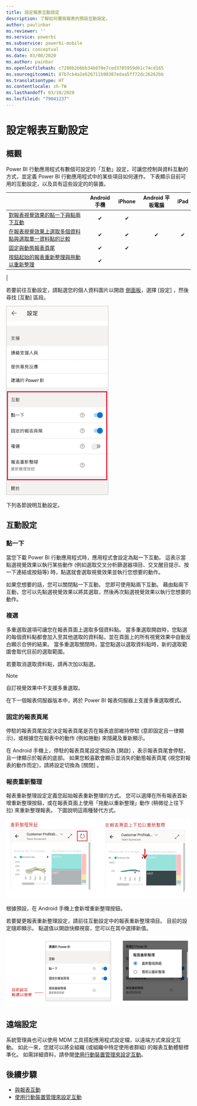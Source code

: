 ```yaml
---
title: 設定報表互動設定
description: 了解如何覆寫報表的預設互動設定。
author: paulinbar
ms.reviewer: ''
ms.service: powerbi
ms.subservice: powerbi-mobile
ms.topic: conceptual
ms.date: 03/08/2020
ms.author: painbar
ms.openlocfilehash: c7280b2b6bb34b070e7ced3785959d61c74cd165
ms.sourcegitcommit: 87b7cb4a2e626711b98387edaa5ff72dc26262bb
ms.translationtype: HT
ms.contentlocale: zh-TW
ms.lasthandoff: 03/10/2020
ms.locfileid: "79041237"
---
```

# <a name="configure-report-interaction-settings"></a>設定報表互動設定

## <a name="overview"></a>概觀

Power BI 行動應用程式有數個可設定的「互動」設定，可讓您控制與資料互動的方式，並定義 Power BI 行動應用程式中的某些項目如何運作。 下表顯示目前可用的互動設定，以及具有這些設定的的裝置。

|| Android 手機 | iPhone | Android 平板電腦  | iPad |
|-|:-:|:-:|:-:|:-:|
| [對報表視覺效果的點一下與點兩下互動](#single-tap) |✔|✔|||
| [在報表視覺效果上選取多個資料點與選取單一資料點的比較](#multi-select) |✔|✔|✔|✔|
| [固定與動態報表頁尾](#docked-report-footer) |✔|✔|||
| [按鈕起始的報表重新整理與拖動以重新整理](#report-refresh) |✔||||
|

若要前往互動設定，請點選您的個人資料圖片以開啟 [側面板](./mobile-apps-home-page.md#header)，選擇 [設定]  ，然後尋找 [互動]  區段。

![互動設定](./media/mobile-app-interaction-settings/powerbi-mobile-app-interactions-section.png)

下列各節說明互動設定。

## <a name="interaction-settings"></a>互動設定

### <a name="single-tap"></a>點一下
當您下載 Power BI 行動應用程式時，應用程式會設定為點一下互動。 這表示當點選視覺效果以執行某些動作 (例如選取交叉分析篩選器項目、交叉醒目提示、按一下連結或按鈕等) 時，點選就會選取視覺效果並執行您想要的動作。

如果您想要的話，您可以關閉點一下互動。 您即可使用點兩下互動。 藉由點兩下互動，您可以先點選視覺效果以將其選取，然後再次點選視覺效果以執行您想要的動作。

### <a name="multi-select"></a>複選

多重選取選項可讓您在報表頁面上選取多個資料點。 當多重選取開啟時，您點選的每個資料點都會加入至其他選取的資料點，並在頁面上的所有視覺效果中自動反白顯示合併的結果。 當多重選取關閉時，當您點選以選取資料點時，新的選取範圍會取代目前的選取範圍。

若要取消選取資料點，請再次加以點選。

>[!NOTE]
>自訂視覺效果中不支援多重選取。
>
>在下一個報表伺服器版本中，將於 Power BI 報表伺服器上支援多重選取模式。

### <a name="docked-report-footer"></a>固定的報表頁尾

停駐的報表頁尾設定決定報表頁尾是否在報表底部維持停駐 (意即固定且一律顯示)，或根據您在報表中的動作 (例如捲動) 來隱藏及重新顯示。

在 Android 手機上，停駐的報表頁尾設定預設為 [開啟]  ，表示報表頁尾會停駐，且一律顯示於報表的底部。 如果您較喜歡會顯示並消失的動態報表頁尾 (視您對報表的動作而定)，請將設定切換為 [關閉]  。

### <a name="report-refresh"></a>報表重新整理

報表重新整理設定定義您起始報表重新整理的方式。 您可以選擇在所有報表首新增重新整理按鈕，或在報表頁面上使用「拖動以重新整理」動作 (稍微從上往下拉) 來重新整理報表。 下圖說明這兩種替代方式。 

![重新整理按鈕與拖動以重新整理](./media/mobile-app-interaction-settings/powerbi-mobile-app-interactions-refresh-button-versus-pull.png)

根據預設，在 Android 手機上會新增重新整理按鈕。

若要變更報表重新整理設定，請前往互動設定中的報表重新整理項目。 目前的設定隨即顯示。 點選值以開啟快顯視窗，您可以在其中選擇新值。

![設定重新整理](./media/mobile-app-interaction-settings/powerbi-mobile-app-interactions-set-refresh.png)

## <a name="remote-configuration"></a>遠端設定

系統管理員也可以使用 MDM 工具搭配應用程式設定檔，以遠端方式來設定互動。 如此一來，您就可以將全組織 (或組織中特定使用者群組) 的報表互動體驗標準化。 如需詳細資料，請參閱[使用行動裝置管理來設定互動](./mobile-app-configuration.md)。


## <a name="next-steps"></a>後續步驟
* [與報表互動](./mobile-reports-in-the-mobile-apps.md#interact-with-reports)
* [使用行動裝置管理來設定互動](./mobile-app-configuration.md)
